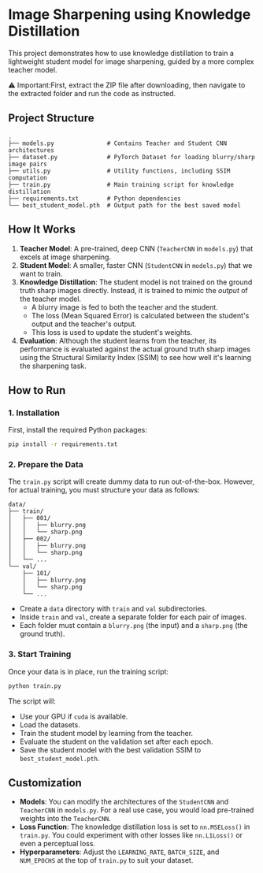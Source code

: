 # Image Sharpening using Knowledge Distillation

This project demonstrates how to use knowledge distillation to train a lightweight student model for image sharpening, guided by a more complex teacher model.

⚠️ Important:First, extract the ZIP file after downloading, then navigate to the extracted folder and run the code as instructed.

## Project Structure

```
.
├── models.py               # Contains Teacher and Student CNN architectures
├── dataset.py              # PyTorch Dataset for loading blurry/sharp image pairs
├── utils.py                # Utility functions, including SSIM computation
├── train.py                # Main training script for knowledge distillation
├── requirements.txt        # Python dependencies
└── best_student_model.pth  # Output path for the best saved model
```

## How It Works

1.  **Teacher Model**: A pre-trained, deep CNN (`TeacherCNN` in `models.py`) that excels at image sharpening.
2.  **Student Model**: A smaller, faster CNN (`StudentCNN` in `models.py`) that we want to train.
3.  **Knowledge Distillation**: The student model is not trained on the ground truth sharp images directly. Instead, it is trained to mimic the *output* of the teacher model.
    -   A blurry image is fed to both the teacher and the student.
    -   The loss (Mean Squared Error) is calculated between the student's output and the teacher's output.
    -   This loss is used to update the student's weights.
4.  **Evaluation**: Although the student learns from the teacher, its performance is evaluated against the actual ground truth sharp images using the Structural Similarity Index (SSIM) to see how well it's learning the sharpening task.

## How to Run

### 1. Installation

First, install the required Python packages:

```bash
pip install -r requirements.txt
```

### 2. Prepare the Data

The `train.py` script will create dummy data to run out-of-the-box. However, for actual training, you must structure your data as follows:

```
data/
├── train/
│   ├── 001/
│   │   ├── blurry.png
│   │   └── sharp.png
│   ├── 002/
│   │   ├── blurry.png
│   │   └── sharp.png
│   └── ...
└── val/
    ├── 101/
    │   ├── blurry.png
    │   └── sharp.png
    └── ...
```

-   Create a `data` directory with `train` and `val` subdirectories.
-   Inside `train` and `val`, create a separate folder for each pair of images.
-   Each folder must contain a `blurry.png` (the input) and a `sharp.png` (the ground truth).

### 3. Start Training

Once your data is in place, run the training script:

```bash
python train.py
```

The script will:
- Use your GPU if `cuda` is available.
- Load the datasets.
- Train the student model by learning from the teacher.
- Evaluate the student on the validation set after each epoch.
- Save the student model with the best validation SSIM to `best_student_model.pth`.

## Customization

-   **Models**: You can modify the architectures of the `StudentCNN` and `TeacherCNN` in `models.py`. For a real use case, you would load pre-trained weights into the `TeacherCNN`.
-   **Loss Function**: The knowledge distillation loss is set to `nn.MSELoss()` in `train.py`. You could experiment with other losses like `nn.L1Loss()` or even a perceptual loss.
-   **Hyperparameters**: Adjust the `LEARNING_RATE`, `BATCH_SIZE`, and `NUM_EPOCHS` at the top of `train.py` to suit your dataset.
